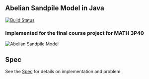 ## Abelian Sandpile Model in Java

[![Build Status](https://travis-ci.com/fzxt/SandpileModel.svg?token=TT9qSQ7v8Pwz8MWFLCnw&branch=master)](https://travis-ci.com/fzxt/SandpileModel)

### Implemented for the final course project for MATH 3P40

![Abelian Sandpile Model](https://upload.wikimedia.org/wikipedia/commons/thumb/a/a3/Backtang2.png/512px-Backtang2.png)


## Spec 
See the [Spec](https://github.com/fzxt/SandpileModel/blob/master/Spec.md) for details on implementation and problem.



